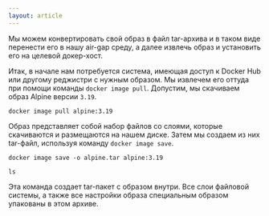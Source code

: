 ```yaml
---
layout: article
---
```

Мы можем конвертировать свой образ в файл tar-архива и в таком виде перенести его в нашу air-gap среду, а далее извлечь образ и установить его на целевой докер-хост.

Итак, в начале нам потребуется система, имеющая доступ к Docker Hub или другому реджистри с нужным образом. Мы извлечем его оттуда при помощи команды `docker image pull`. Допустим, мы скачиваем образ Alpine версии `3.19`. 

```
docker image pull alpine:3.19
```

Образ представляет собой набор файлов со слоями, которые скачиваются и размещаются на нашем диске. Затем мы создаем из них tar-файл, используя команду `docker image save`.

```
docker image save -o alpine.tar alpine:3.19
```

```
ls
```

Эта команда создает tar-пакет с образом внутри. Все слои файловой системы, а также все настройки образа специальным образом упакованы в этом архиве.
